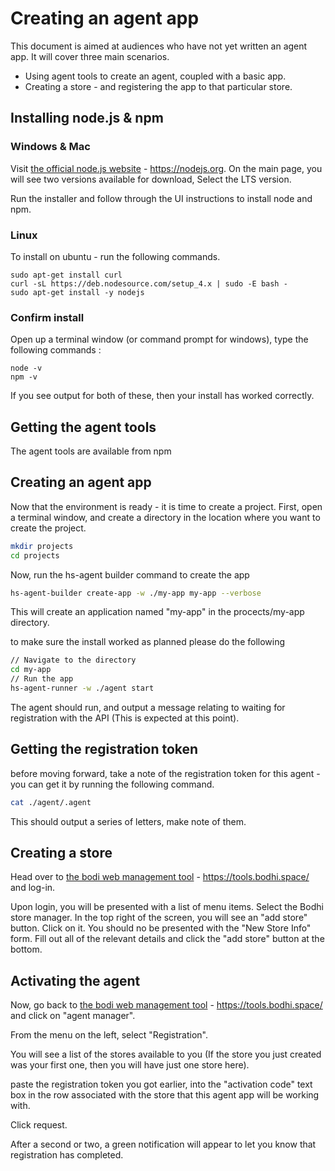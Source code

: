 # Creating an agent app

This document is aimed at audiences who have not yet written an agent app.  It will cover three main scenarios.

 - Using agent tools to create an agent, coupled with a basic app.
 - Creating a store - and registering the app to that particular store.

## Installing node.js & npm

### Windows & Mac
Visit [the official node.js website](https://nodejs.org/) - https://nodejs.org.
On the main page, you will see two versions available for download, Select the LTS version.

Run the installer and follow through the UI instructions to install node and npm.

### Linux

To install on ubuntu - run the following commands.

```
sudo apt-get install curl
curl -sL https://deb.nodesource.com/setup_4.x | sudo -E bash -
sudo apt-get install -y nodejs
```

### Confirm install

Open up a terminal window (or command prompt for windows), type the following commands : 

```
node -v
npm -v
```

If you see output for both of these, then your install has worked correctly.

## Getting the agent tools ##

The agent tools are available from npm

## Creating an agent app ##

Now that the environment is ready - it is time to create a project. First, open a terminal window, and create a directory in the location where you want to create the project.

```bash
mkdir projects
cd projects
```
Now, run the hs-agent builder command to create the app

```bash
hs-agent-builder create-app -w ./my-app my-app --verbose
```

This will create an application named "my-app" in the procects/my-app directory.

to make sure the install worked as planned please do the following
```bash
// Navigate to the directory
cd my-app
// Run the app
hs-agent-runner -w ./agent start
```
The agent should run, and output a message relating to waiting for registration with the API (This is expected at this point).

## Getting the registration token ##

before moving forward, take a note of the registration token for this agent - you can get it by running the following command.

```bash
cat ./agent/.agent
```
This should output a series of letters, make note of them.

## Creating a store ##

Head over to [the bodi web management tool](https://tools.bodhi.space/) - https://tools.bodhi.space/ and log-in.

Upon login, you will be presented with a list of menu items. Select the Bodhi store manager.
In the top right of the screen, you will see an "add store" button. Click on it.
You should no be presented with the "New Store Info" form. Fill out all of the relevant details and click the "add store" button at the bottom.


## Activating the agent ##
Now, go back to [the bodi web management tool](https://tools.bodhi.space/) - https://tools.bodhi.space/ and  click on "agent manager".

From the menu on the left, select "Registration".

You will see a list of the stores available to you (If the store you just created was your first one, then you will have just one store here).

paste the registration token you got earlier, into the "activation code" text box in the row associated with the store that this agent app will be working with.

Click request.

After a second or two, a green notification will appear to let you know that registration has completed. 
